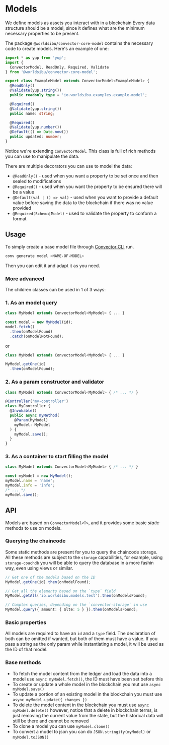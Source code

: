 # Models

We define models as assets you interact with in a blockchain
Every data structure should be a model, since it defines what are the minimum necessary properties to be present.

The package `@worldsibu/convector-core-model` contains the necessary code to create models. Here's an example of one:

```typescript
import * as yup from 'yup';
import {
  ConvectorModel, ReadOnly, Required, Validate
} from '@worldsibu/convector-core-model';

export class ExampleModel extends ConvectorModel<ExampleModel> {
  @ReadOnly()
  @Validate(yup.string())
  public readonly type = 'io.worldsibu.examples.example-model';

  @Required()
  @Validate(yup.string())
  public name: string;

  @Required()
  @Validate(yup.number())
  @Default(() => Date.now())
  public updated: number;
}
```

Notice we're extending `ConvectorModel`. This class is full of rich methods you can use to manipulate the data.

There are multiple decorators you can use to model the data:

- `@ReadOnly()` - used when you want a property to be set once and then sealed to modifications
- `@Required()` - used when you want the property to be ensured there will be a value
- `@Default(val | () => val)` - used when you want to provide a default value before saving the data to the blockchain if there was no value provided
- `@Required(Schema|Model)` - used to validate the property to conform a format

## Usage

To simply create a base model file through <a href="https://github.com/worldsibu/convector-cli" target="_blank">Convector CLI</a> run.

```bash
conv generate model <NAME-OF-MODEL>
```

Then you can edit it and adapt it as you need.

### More advanced

The children classes can be used in 1 of 3 ways:

### 1. As an model query

```ts
class MyModel extends ConvectorModel<MyModel> { ... }

const model = new MyModel(id);
model.fetch()
  .then(onModelFound)
  .catch(onModelNotFound);
```
or
```ts
class MyModel extends ConvectorModel<MyModel> { ... }

MyModel.getOne(id)
  .then(onModelFound);
```

### 2. As a param constructor and validator

```ts
class MyModel extends ConvectorModel<MyModel> { /* ... */ }

@Controller('my-controller')
class MyController {
  @Invokable()
  public async myMethod(
    @Param(MyModel)
    myModel: MyModel
  ) {
    myModel.save();
  }
}
```

### 3. As a container to start filling the model

```ts
class MyModel extends ConvectorModel<MyModel> { /* ... */ }

const myModel = new MyModel();
myModel.name = 'name';
myModel.info = 'info';
/* ... */
myModel.save();
```

## API

Models are based on `ConvectorModel<T>`, and it provides some basic *static* methods to use on models.

### Querying the chaincode

Some static methods are present for you to query the chaincode storage. All these methods are subject to the `storage` capabilities, for example, using `storage-couchdb` you will be able to query the database in a more fashin way, even using views or similar.

```typescript
// Get one of the models based on the ID
MyModel.getOne(id).then(onModelFound);

// Get all the elements based on the `type` field
MyModel.getAll('io.worldsibu.models.test').then(onModelsFound);

// Complex queries, depending on the `convector-storage` in use
MyModel.query({ amount: { $lte: 5 } }).then(onModelsFound);
```

### Basic properties

All models are required to have an `id` and a `type` field. The declaration of both can be omitted if wanted, but both of them must have a value. If you pass a string as the only param while instantiating a model, it will be used as the ID of that model.

### Base methods

- To fetch the model content from the ledger and load the data into a model use `async myModel.fetch()`, the ID must have been set before this
- To create or update a whole model in the blockchain you mut use `async myModel.save()`
- To update a portion of an existing model in the blockchain you must use `async myModel.update({ changes })`
- To delete the model content in the blockchain you must use `async myModel.delete()` however, notice that a delete in blockchain terms, is just removing the current value from the state, but the historical data will still be there and cannot be removed
- To clone a model you can use `myModel.clone()`
- To convert a model to json you can do `JSON.stringify(myModel)` or `myModel.toJSON()`
